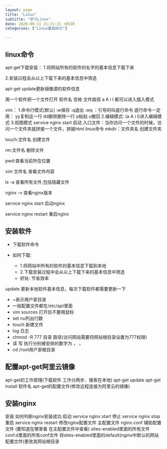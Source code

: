 ```yaml
---
layout: page
title: "Linux"
subtitle: "学习Linux"
date: 2020-09-11 21:21:21 +0530
categories: ["Linux基础知识"]

---
```


## linux命令

apt-get下载安装：
1.将网站所有的软件的名字的基本信息下载下来

2.安装过程会从以上下载下来的基本信息中筛选

apt-get update更新镜像源的软件信息

用一个软件把一个文件打开
软件名 空格 文件路径 
a A i I 都可以进入插入模式

vim：
1.命令行模式(默认) :w保存   :q退出     :wq     ：引导的叫底行命令  底行命令一定用：
                yy复制这一行 dd删除删除一行  p粘贴 u撤回 
2.编辑模式: (a A i I)进入编辑模式
3.视图模式
service nginx start 启动
入口文件：当你访问一个文件的时候，访问一个文件夹就拼接一个文件，拼接html
linux命令
mkdir：文件夹名
创建文件夹

touch:文件名
创建文件

rm:文件名
删除文件

pwd:查看当前所在位置

vim 文件名 
查看文件内容

ls -a 
查看所有文件,包括隐藏文件

nginx -v 
查看nginx版本

service nginx start 
启动nginx

service nginx restart 
重启nginx


## 安装软件

- 下载软件命令

- 如何下载:
    - 1.将网站中所有的软件的基本信息下载到本地
    - 2.下载安装过程中会从以上下载下来的基本信息中筛选
    - 好处: 节省效率

update 
更新本地软件基本信息，每次下载软件都需要更新一下


- ~表示用户家目录
- 一般配置文件都在/etc/apt里面
- vim sources 打开后不要用鼠标
- set nu列出行数
- touch 新建文件
- log 日志
- chmod -R 777 目录  路径(访问网站需要将网站根目录设置为777权限)
- 读 写 执行分别被安排的数字为 ， ， 
- cd /root用户家根目录

## 配置apt-get阿里云镜像

apt-get的工作原理(下载软件  工作分两步、搜索在本地)
apt-get update
apt-get install 软件名
apt-get的配置文件(修改远程连接为阿里云的镜像)

## 安装nginx

安装
    如何判断nginx安装成功
    启动    service nginx start
    停止    service nginx stop
    重启    service nginx restart
修改nginx配置文件
    主配置文件 nginx.conf
    辅助配置文件    (要知道在哪里看  在主配置文件中查看)
            sites-enabled里面的所有文件
            conf.d里面的所有conf文件
    将sites-enabled里面的default(nginx中默认的网站配置文件)更改其网站根目录

